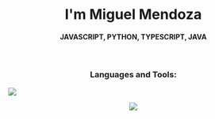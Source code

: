 <h1 align="center">I'm Miguel Mendoza</h1>
<h4 align="center">JAVASCRIPT, PYTHON, TYPESCRIPT, JAVA</h3>
<br>

<h3 align="center">Languages and Tools:</h3>

<img src="https://skillicons.dev/icons?i=ts,js,java,python" /><br>

<p align="center">
  <a href="https://skillicons.dev">
    <img src="https://skillicons.dev/icons?i=ts, js, java, python, mysql, postgres, spring, npm" />
  </a>
</p>

<div align="left">

</div>
